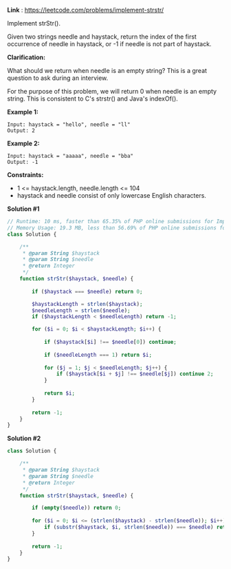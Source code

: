 **Link** : https://leetcode.com/problems/implement-strstr/

Implement strStr().

Given two strings needle and haystack, return the index of the first occurrence of needle in haystack, or -1 if needle is not part of haystack.

**Clarification:**

What should we return when needle is an empty string? This is a great question to ask during an interview.

For the purpose of this problem, we will return 0 when needle is an empty string. This is consistent to C's strstr() and Java's indexOf().

 

**Example 1:**
```text
Input: haystack = "hello", needle = "ll"
Output: 2
```

**Example 2:**
```text
Input: haystack = "aaaaa", needle = "bba"
Output: -1
```

**Constraints:**
- 1 <= haystack.length, needle.length <= 104
- haystack and needle consist of only lowercase English characters.

**Solution #1**
```php
// Runtime: 10 ms, faster than 65.35% of PHP online submissions for Implement strStr().
// Memory Usage: 19.3 MB, less than 56.69% of PHP online submissions for Implement strStr().
class Solution {

    /**
     * @param String $haystack
     * @param String $needle
     * @return Integer
     */
    function strStr($haystack, $needle) {
        
        if ($haystack === $needle) return 0;

        $haystackLength = strlen($haystack);
        $needleLength = strlen($needle);
        if ($haystackLength < $needleLength) return -1;

        for ($i = 0; $i < $haystackLength; $i++) {
            
            if ($haystack[$i] !== $needle[0]) continue;
            
            if ($needleLength === 1) return $i;
            
            for ($j = 1; $j < $needleLength; $j++) {
                if ($haystack[$i + $j] !== $needle[$j]) continue 2;                
            }
            
            return $i;
        }
        
        return -1;
    }
}
```

**Solution #2**
```php
class Solution {

    /**
     * @param String $haystack
     * @param String $needle
     * @return Integer
     */
    function strStr($haystack, $needle) {

        if (empty($needle)) return 0;
        
        for ($i = 0; $i <= (strlen($haystack) - strlen($needle)); $i++) {
            if (substr($haystack, $i, strlen($needle)) === $needle) return $i;
        }
        
        return -1;
    }
}
```
